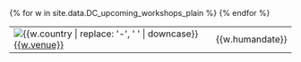<table class="table table-striped workshops">
{% for w in site.data.DC_upcoming_workshops_plain  %}
	<tr>
	<td>
		<img src="{{site.url}}/assets/img/flags/{{site.flag_size}}/{{w.country | downcase}}.png" title="{{w.country | replace: '-', ' '}}" alt="{{w.country | replace: '-', ' ' | downcase}}" />
			<a href="{{w.url}}">{{w.venue}}</a>
	</td>
	<td>
		{{w.humandate}}
	</td>
	</tr>
{% endfor %}
</table>
